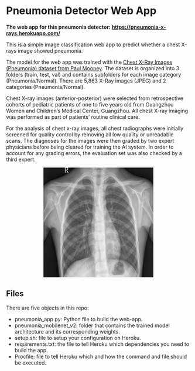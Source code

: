 # Pneumonia Detector Web App

**The web app for this pneumonia detector: https://pneumonia-x-rays.herokuapp.com/**

This is a simple image classification web app to predict whether a chest X-rays image showed pneumonia.

The model for the web app was trained with the [Chest X-Ray Images (Pneumonia) dataset from Paul Mooney](https://www.kaggle.com/paultimothymooney/chest-xray-pneumonia). The dataset is organized into 3 folders (train, test, val) and contains subfolders for each image category (Pneumonia/Normal). There are 5,863 X-Ray images (JPEG) and 2 categories (Pneumonia/Normal).

Chest X-ray images (anterior-posterior) were selected from retrospective cohorts of pediatric patients of one to five years old from Guangzhou Women and Children’s Medical Center, Guangzhou. All chest X-ray imaging was performed as part of patients’ routine clinical care.

For the analysis of chest x-ray images, all chest radiographs were initially screened for quality control by removing all low quality or unreadable scans. The diagnoses for the images were then graded by two expert physicians before being cleared for training the AI system. In order to account for any grading errors, the evaluation set was also checked by a third expert.

<p align="center">
  <img width="300" height="300" src=https://github.com/danielecordano/pneumonia-x-rays/blob/master/IM-0001-0001.jpeg>
</p>

## Files

There are five objects in this repo:

- pneumonia_app.py: Python file to build the web-app.
- pneumonia_mobilenet_v2: folder that contains the trained model architecture and its corresponding weights.
- setup.sh: file to setup your configuration on Heroku.
- requirements.txt: the file to tell Heroku which dependencies you need to build the app.
- Procfile: file to tell Heroku which and how the command and file should be executed.
